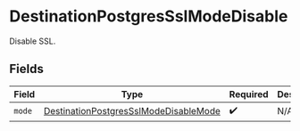 # DestinationPostgresSslModeDisable

Disable SSL.


## Fields

| Field                                                                                                 | Type                                                                                                  | Required                                                                                              | Description                                                                                           |
| ----------------------------------------------------------------------------------------------------- | ----------------------------------------------------------------------------------------------------- | ----------------------------------------------------------------------------------------------------- | ----------------------------------------------------------------------------------------------------- |
| `mode`                                                                                                | [DestinationPostgresSslModeDisableMode](../../models/shared/destinationpostgressslmodedisablemode.md) | :heavy_check_mark:                                                                                    | N/A                                                                                                   |